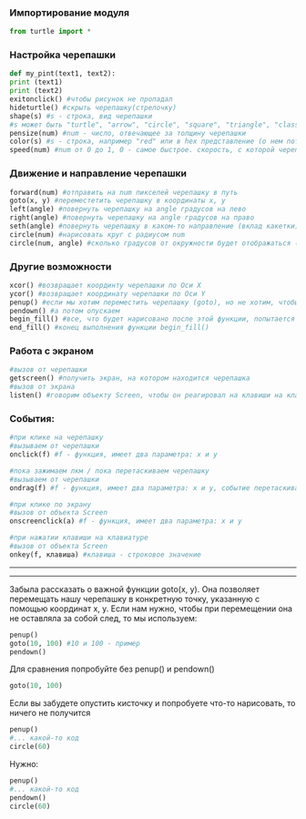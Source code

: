 ### Импортирование модуля
```py
from turtle import *
```

### Настройка черепашки
```py
def my_pint(text1, text2):
print (text1)
print (text2)
exitonclick() #чтобы рисунок не пропадал
hideturtle() #скрыть черепашку(стрелочку)
shape(s) #s - строка, вид черепашки
#s может быть "turtle", "arrow", "circle", "square", "triangle", "classic"
pensize(num) #num - число, отвечающее за толщину черепашки
color(s) #s - строка, например "red" или в hex представление (о нем потом поговорим)
speed(num) #num от 0 до 1, 0 - самое быстрое. скорость, с которой черепашка будет ползти
```

### Движение и направление черепашки
```py
forward(num) #отправить на num пикселей черепашку в путь
goto(x, y) #переместетить черепашку в координаты x, y
left(angle) #повернуть черепашку на angle градусов на лево
right(angle) #повернуть черепашку на angle градусов на право
seth(angle) #повернуть черепашку в каком-то направление (вклад какетки)
circle(num) #нарисовать круг с радиусом num
circle(num, angle) #сколько градусов от окружности будет отображаться (вклад деовчки какетки (: ) 
```

### Другие возможности
```py
xcor() #возвращает координту черепашки по Оси Х 
ycor() #возвращает координату черепашки по Оси Y
penup() #если мы хотим переместить черепашку (goto), но не хотим, чтобы она "наследила", то мы ее поднимаем :)
pendown() #а потом опускаем 
begin_fill() #все, что будет нарисовано после этой функции, попытается закраситься 
end_fill() #конец выполнения функции begin_fill()
```

### Работа с экраном
```py
#вызов от черепашки
getscreen() #получить экран, на котором находится черепашка
#вызов от экрана
listen() #говорим объекту Screen, чтобы он реагировал на клавиши на клаве 
```

### События:
```py
#при клике на черепашку 
#вызываем от черепашки
onclick(f) #f - функция, имеет два параметра: х и y

#пока зажимаем лкм / пока перетаскиваем черепашку 
#вызываем от черепашки
ondrag(f) #f - функция, имеет два параметра: х и y, событие перетаскивания черепашки

#при клике по экрану
#вызов от объекта Screen
onscreenclick(а) #f - функция, имеет два параметра: х и y

#при нажатии клавиши на клавиатуре
#вызов от объекта Screen
onkey(f, клавиша) #клавиша - строковое значение
```

---
---
Забыла рассказать о важной функции goto(x, y). Она позволяет перемещать нашу черепашку в конкретную точку, указанную с помощью координат x, y.
Если нам нужно, чтобы при перемещении она не оставляла за собой след, то мы используем:
```py
penup() 
goto(10, 100) #10 и 100 - пример
pendown()
```

Для сравнения попробуйте без penup() и pendown()
```py
goto(10, 100)
```

Если вы забудете опустить кисточку и попробуете что-то нарисовать, то ничего не получится
```py
penup()
#... какой-то код
circle(60)
```

Нужно:
```py
penup()
#... какой-то код
pendown()
circle(60)
```
            